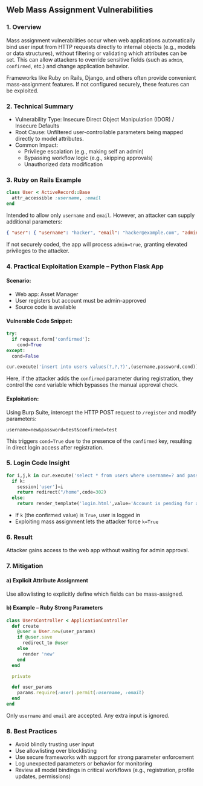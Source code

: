 ##  Web Mass Assignment Vulnerabilities
### 1. Overview

Mass assignment vulnerabilities occur when web applications automatically bind user input from HTTP requests directly to internal objects (e.g., models or data structures), without filtering or validating which attributes can be set. This can allow attackers to override sensitive fields (such as `admin`, `confirmed`, etc.) and change application behavior.

Frameworks like Ruby on Rails, Django, and others often provide convenient mass-assignment features. If not configured securely, these features can be exploited.
### 2. Technical Summary

- Vulnerability Type: Insecure Direct Object Manipulation (IDOR) / Insecure Defaults    
- Root Cause: Unfiltered user-controllable parameters being mapped directly to model attributes.
- Common Impact:
    - Privilege escalation (e.g., making self an admin)
    - Bypassing workflow logic (e.g., skipping approvals)
    - Unauthorized data modification
### 3. Ruby on Rails Example

```ruby
class User < ActiveRecord::Base
  attr_accessible :username, :email
end
```

Intended to allow only `username` and `email`. However, an attacker can supply additional parameters:

```json
{ "user": { "username": "hacker", "email": "hacker@example.com", "admin": true } }
```

If not securely coded, the app will process `admin=true`, granting elevated privileges to the attacker.
### 4. Practical Exploitation Example – Python Flask App

#### Scenario:

- Web app: Asset Manager    
- User registers but account must be admin-approved
- Source code is available
#### Vulnerable Code Snippet:

```python
try:
  if request.form['confirmed']:
    cond=True
except:
  cond=False
```

```python
cur.execute('insert into users values(?,?,?)',(username,password,cond))
```

Here, if the attacker adds the `confirmed` parameter during registration, they control the `cond` variable which bypasses the manual approval check.

#### Exploitation:

Using Burp Suite, intercept the HTTP POST request to `/register` and modify parameters:

```
username=new&password=test&confirmed=test
```

This triggers `cond=True` due to the presence of the `confirmed` key, resulting in direct login access after registration.
### 5. Login Code Insight

```python
for i,j,k in cur.execute('select * from users where username=? and password=?',(username,password)):
  if k:
    session['user']=i
    return redirect("/home",code=302)
  else:
    return render_template('login.html',value='Account is pending for approval')
```

- If `k` (the confirmed value) is `True`, user is logged in    
- Exploiting mass assignment lets the attacker force `k=True`
### 6. Result

Attacker gains access to the web app without waiting for admin approval.
### 7. Mitigation

#### a) Explicit Attribute Assignment

Use allowlisting to explicitly define which fields can be mass-assigned.

#### b) Example – Ruby Strong Parameters

```ruby
class UsersController < ApplicationController
  def create
    @user = User.new(user_params)
    if @user.save
      redirect_to @user
    else
      render 'new'
    end
  end

  private

  def user_params
    params.require(:user).permit(:username, :email)
  end
end
```

Only `username` and `email` are accepted. Any extra input is ignored.
### 8. Best Practices

- Avoid blindly trusting user input    
- Use allowlisting over blocklisting
- Use secure frameworks with support for strong parameter enforcement
- Log unexpected parameters or behavior for monitoring
- Review all model bindings in critical workflows (e.g., registration, profile updates, permissions)
